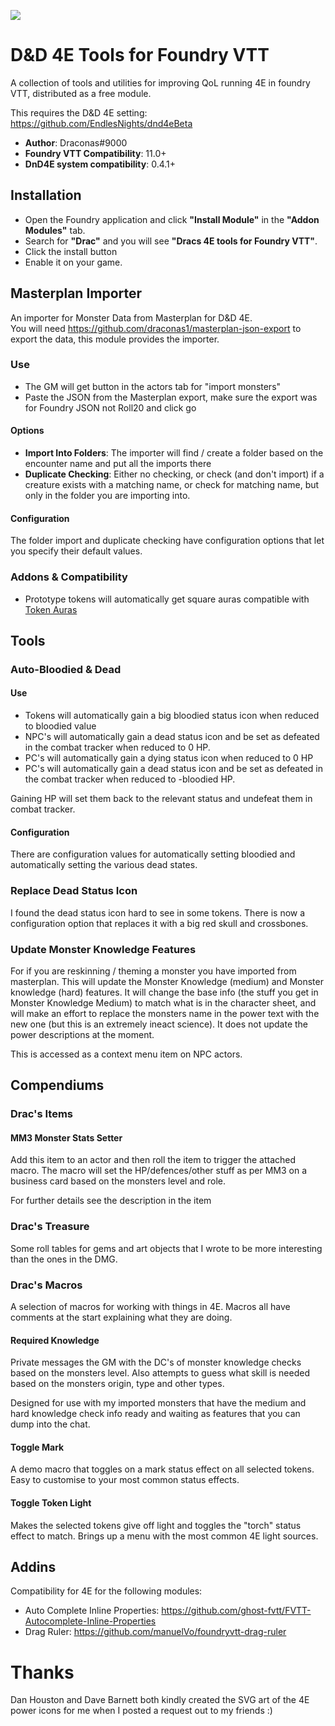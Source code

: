 ![](https://img.shields.io/badge/Foundry-v10-informational)
# D&D 4E Tools for Foundry VTT
A collection of tools and utilities for improving QoL running 4E in foundry VTT, distributed as a free module.

This requires the D&D 4E setting: https://github.com/EndlesNights/dnd4eBeta

* **Author**: Draconas#9000
* **Foundry VTT Compatibility**: 11.0+
* **DnD4E system compatibility**: 0.4.1+

## Installation
* Open the Foundry application and click **"Install Module"** in the **"Addon Modules"** tab.
* Search for **"Drac"** and you will see **"Dracs 4E tools for Foundry VTT"**.  
* Click the install button
* Enable it on your game.

## Masterplan Importer
An importer for Monster Data from Masterplan for D&D 4E.  
You will need https://github.com/draconas1/masterplan-json-export to export the data, this module provides the importer.

### Use
* The GM will get button in the actors tab for "import monsters"
* Paste the JSON from the Masterplan export, make sure the export was for Foundry JSON not Roll20 and click go

#### Options
* **Import Into Folders**: The importer will find / create a folder based on the encounter name and put all the imports there
* **Duplicate Checking**: Either no checking, or check (and don't import) if a creature exists with a matching name, or check for matching name, but only in the folder you are importing into.

#### Configuration
The folder import and duplicate checking have configuration options that let you specify their default values.  

### Addons & Compatibility
* Prototype tokens will automatically get square auras compatible with [Token Auras](https://foundryvtt.com/packages/token-auras)

## Tools
### Auto-Bloodied & Dead 

#### Use
* Tokens will automatically gain a big bloodied status icon when reduced to bloodied value
* NPC's will automatically gain a dead status icon and be set as defeated in the combat tracker when reduced to 0 HP.
* PC's will automatically gain a dying status icon when reduced to 0 HP
* PC's will automatically gain a dead status icon and be set as defeated in the combat tracker when reduced to -bloodied HP.

Gaining HP will set them back to the relevant status and undefeat them in combat tracker.

#### Configuration
There are configuration values for automatically setting bloodied and automatically setting the various dead states.

### Replace Dead Status Icon
I found the dead status icon hard to see in some tokens.  There is now a configuration option that replaces it with a big red skull and crossbones.

### Update Monster Knowledge Features
For if you are reskinning / theming a monster you have imported from masterplan.  This will update the Monster Knowledge (medium) and Monster knowledge (hard) features.  It will change the base info (the stuff you get in Monster Knowledge Medium) to match what is in the character sheet, and will make an effort to replace the monsters name in the power text with the new one (but this is an extremely ineact science).  It does not update the power descriptions at the moment.  

This is accessed as a context menu item on NPC actors.  

## Compendiums
### Drac's Items
#### MM3 Monster Stats Setter
Add this item to an actor and then roll the item to trigger the attached macro.  The macro will set the HP/defences/other stuff as per MM3 on a business card based on the monsters level and role.

For further details see the description in the item

### Drac's Treasure
Some roll tables for gems and art objects that I wrote to be more interesting than the ones in the DMG.

### Drac's Macros
A selection of macros for working with things in 4E.  Macros all have comments at the start explaining what they are doing.  

#### Required Knowledge
Private messages the GM with the DC's of monster knowledge checks based on the monsters level.  Also attempts to guess what skill is needed based on the monsters origin, type and other types.  

Designed for use with my imported monsters that have the medium and hard knowledge check info ready and waiting as features that you can dump into the chat.  

#### Toggle Mark
A demo macro that toggles on a mark status effect on all selected tokens.  Easy to customise to your most common status effects.  

#### Toggle Token Light
Makes the selected tokens give off light and toggles the "torch" status effect to match.  Brings up a menu with the most common 4E light sources.  

## Addins
Compatibility for 4E for the following modules:
* Auto Complete Inline Properties: https://github.com/ghost-fvtt/FVTT-Autocomplete-Inline-Properties 
* Drag Ruler: https://github.com/manuelVo/foundryvtt-drag-ruler

# Thanks
Dan Houston and Dave Barnett both kindly created the SVG art of the 4E power icons for me when I posted a request out to my friends :)
